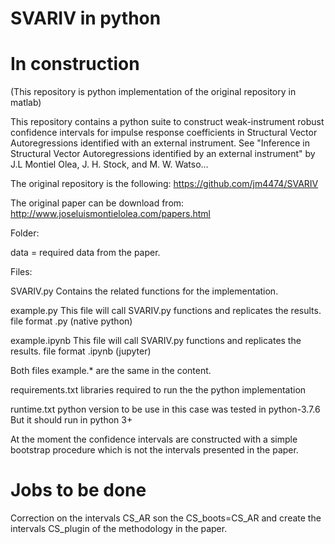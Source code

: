 # SVARIV in python 

# In construction

(This repository is python implementation of the original repository in matlab)

This repository contains a python suite to construct weak-instrument robust confidence intervals for impulse response coefficients in Structural Vector Autoregressions identified with an external instrument. See "Inference in Structural Vector Autoregressions identified by an external instrument" by J.L Montiel Olea, J. H. Stock, and M. W. Watso…

The original repository is the following: https://github.com/jm4474/SVARIV

The original paper can be download from: http://www.joseluismontielolea.com/papers.html 


Folder:

data = required data from the paper. 

Files:

SVARIV.py
Contains the related functions for the implementation.

example.py
This file will call SVARIV.py functions and replicates the results. file format .py (native python)

example.ipynb
This file will call SVARIV.py functions and replicates the results. file format .ipynb (jupyter)

Both files example.* are the same in the content.

requirements.txt
libraries required to run the the python implementation

runtime.txt
python version to be use in this case was tested in python-3.7.6
But it should run in python 3+

At the moment the confidence intervals are constructed with a simple bootstrap procedure which is not the intervals presented
in the paper. 

# Jobs to be done

Correction on the intervals CS_AR son the CS_boots=CS_AR and create the intervals CS_plugin of the methodology in the paper.












